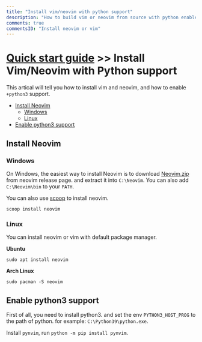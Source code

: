 ```yaml
---
title: "Install vim/neovim with python support"
description: "How to build vim or neovim from source with python enabled?"
comments: true
commentsID: "Install neovim or vim"
---
```



# [Quick start guide](../quick-start-guide/) >> Install Vim/Neovim with Python support


This artical will tell you how to install vim and neovim, and how to enable `+python3` support.

<!-- vim-markdown-toc GFM -->

- [Install Neovim](#install-neovim)
  - [Windows](#windows)
  - [Linux](#linux)
- [Enable python3 support](#enable-python3-support)

<!-- vim-markdown-toc -->

## Install Neovim

### Windows

On Windows, the easiest way to install Neovim is to download
[Neovim.zip](https://github.com/neovim/neovim/releases/download/stable/nvim-win64.zip)
from neovim release page. and extract it into `C:\Neovim`. You can also add `C:\Neovim\bin` to your `PATH`.

You can also use [scoop](https://scoop.sh/) to install neovim.

```
scoop install neovim
```

### Linux

You can install neovim or vim with default package manager.

**Ubuntu**

`sudo apt install neovim`

**Arch Linux**

`sudo pacman -S neovim`

## Enable python3 support

First of all, you need to install python3. and set the env `PYTHON3_HOST_PROG` to the path of python. for example:
`C:\Python39\python.exe`.

Install `pynvim`, run `python -m pip install pynvim`.
